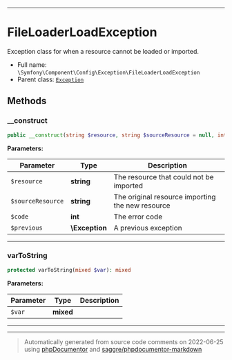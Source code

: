 ***

# FileLoaderLoadException

Exception class for when a resource cannot be loaded or imported.



* Full name: `\Symfony\Component\Config\Exception\FileLoaderLoadException`
* Parent class: [`Exception`](../../../../Exception.md)




## Methods


### __construct



```php
public __construct(string $resource, string $sourceResource = null, int $code = null, \Exception $previous = null): mixed
```








**Parameters:**

| Parameter | Type | Description |
|-----------|------|-------------|
| `$resource` | **string** | The resource that could not be imported |
| `$sourceResource` | **string** | The original resource importing the new resource |
| `$code` | **int** | The error code |
| `$previous` | **\Exception** | A previous exception |




***

### varToString



```php
protected varToString(mixed $var): mixed
```








**Parameters:**

| Parameter | Type | Description |
|-----------|------|-------------|
| `$var` | **mixed** |  |




***


***
> Automatically generated from source code comments on 2022-06-25 using [phpDocumentor](http://www.phpdoc.org/) and [saggre/phpdocumentor-markdown](https://github.com/Saggre/phpDocumentor-markdown)

